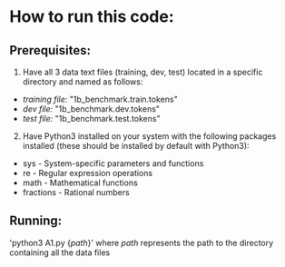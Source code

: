 # How to run this code:

## Prerequisites:
1. Have all 3 data text files (training, dev, test) located in a specific directory and named as follows:
  - *training file:* "1b_benchmark.train.tokens"
  - *dev file:* "1b_benchmark.dev.tokens"
  - *test file:* "1b_benchmark.test.tokens"

2. Have Python3 installed on your system with the following packages installed (these should be installed by default with Python3):

- sys - System-specific parameters and functions
- re - Regular expression operations
- math - Mathematical functions
- fractions - Rational numbers

## Running:
'python3 A1.py {*path*}' 
where *path* represents the path to the directory containing all the data files
